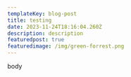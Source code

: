 ```yaml
---
templateKey: blog-post
title: testing
date: 2023-11-24T18:16:04.260Z
description: description
featuredpost: true
featuredimage: /img/green-forrest.png
---
```

b﻿ody